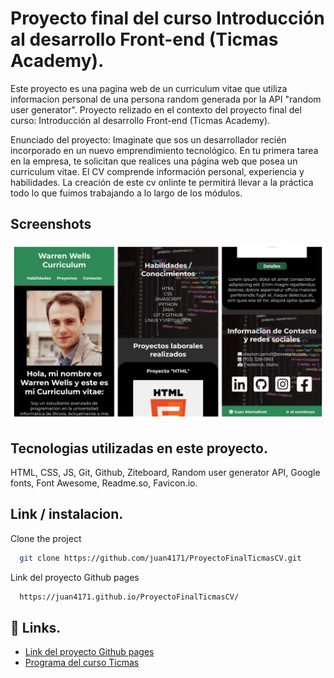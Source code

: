 
# Proyecto final del curso Introducción al desarrollo Front-end (Ticmas Academy).

Este proyecto es una pagina web de un curriculum vitae que utiliza informacion personal de una persona random generada por la API "random user generator".
Proyecto relizado en el contexto del proyecto final del curso: Introducción al desarrollo Front-end (Ticmas Academy).

Enunciado del proyecto: Imaginate que sos un desarrollador recién incorporado en un nuevo emprendimiento tecnológico. En tu primera tarea en la empresa, te solicitan que realices una página web que posea un curriculum vitae. El CV comprende información personal, experiencia y habilidades.  La creación de este cv onlinte te permitirá llevar a la práctica todo lo que fuimos trabajando a lo largo de los módulos.
## Screenshots

![Alt text](imgs/screenshotsCollage.jpg?raw=true "Screenshots de la app")
## Tecnologias utilizadas en este proyecto.

HTML, CSS, JS, Git, Github, Ziteboard, Random user generator API, Google fonts, Font Awesome, Readme.so, Favicon.io.
##  Link / instalacion.

Clone the project

```bash
  git clone https://github.com/juan4171/ProyectoFinalTicmasCV.git
```

Link del proyecto Github pages

```bash
  https://juan4171.github.io/ProyectoFinalTicmasCV/
```
## 🔗 Links.

- [Link del proyecto Github pages](https://juan4171.github.io/ProyectoFinalTicmasCV/ "https://juan4171.github.io/ProyectoFinalTicmasCV/")
- [Programa del curso Ticmas](https://www.argentina.gob.ar/sites/default/files/introduccion_primeros_pasos_en_front-end_-_ticmas_academy.pdf "https://www.argentina.gob.ar/sites/default/files/introduccion_primeros_pasos_en_front-end_-_ticmas_academy.pdf")